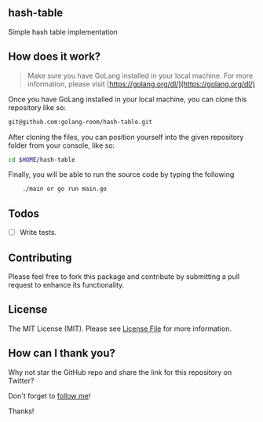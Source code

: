 ## hash-table

Simple hash table implementation

## How does it work?

> Make sure you have GoLang installed in your local machine. For more information,
> please visit [https://golang.org/dl/](https://golang.org/dl/)

Once you have GoLang installed in your local machine, you can clone this repository like so:

```bash
git@github.com:golang-room/hash-table.git
```

After cloning the files, you can position yourself into the given repository folder from your console, like so:

```bash
cd $HOME/hash-table
```

Finally, you will be able to run the source code by typing the following

```bash
    ./main or go run main.go
```

## Todos

- [ ] Write tests.

## Contributing

Please feel free to fork this package and contribute by submitting a pull request to enhance its functionality.

## License

The MIT License (MIT). Please see [License File](https://github.com/golang-room/hash-table/blob/main/LICENSE) for more
information.

## How can I thank you?

Why not star the GitHub repo and share the link for this repository on Twitter?

Don't forget to [follow me](https://twitter.com/gocanto)!

Thanks!
